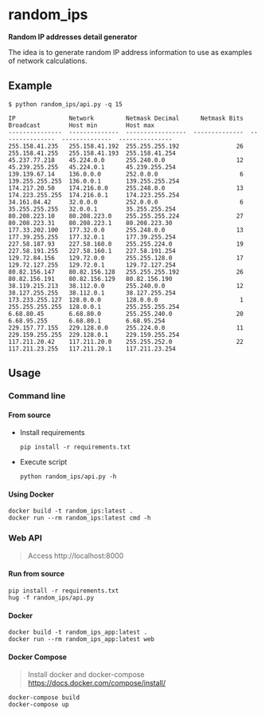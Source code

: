 # random_ips

**Random IP addresses detail generator**

The idea is to generate random IP address information to use as examples of network calculations.

## Example

    $ python random_ips/api.py -q 15
    
    IP               Network         Netmask Decimal      Netmask Bits  Broadcast        Host min        Host max
    ---------------  --------------  -----------------  --------------  ---------------  --------------  ---------------
    255.158.41.235   255.158.41.192  255.255.255.192                26  255.158.41.255   255.158.41.193  255.158.41.254
    45.237.77.218    45.224.0.0      255.240.0.0                    12  45.239.255.255   45.224.0.1      45.239.255.254
    139.139.67.14    136.0.0.0       252.0.0.0                       6  139.255.255.255  136.0.0.1       139.255.255.254
    174.217.20.50    174.216.0.0     255.248.0.0                    13  174.223.255.255  174.216.0.1     174.223.255.254
    34.161.84.42     32.0.0.0        252.0.0.0                       6  35.255.255.255   32.0.0.1        35.255.255.254
    80.208.223.10    80.208.223.0    255.255.255.224                27  80.208.223.31    80.208.223.1    80.208.223.30
    177.33.202.100   177.32.0.0      255.248.0.0                    13  177.39.255.255   177.32.0.1      177.39.255.254
    227.58.187.93    227.58.160.0    255.255.224.0                  19  227.58.191.255   227.58.160.1    227.58.191.254
    129.72.84.156    129.72.0.0      255.255.128.0                  17  129.72.127.255   129.72.0.1      129.72.127.254
    80.82.156.147    80.82.156.128   255.255.255.192                26  80.82.156.191    80.82.156.129   80.82.156.190
    38.119.215.213   38.112.0.0      255.240.0.0                    12  38.127.255.255   38.112.0.1      38.127.255.254
    173.233.255.127  128.0.0.0       128.0.0.0                       1  255.255.255.255  128.0.0.1       255.255.255.254
    6.68.80.45       6.68.80.0       255.255.240.0                  20  6.68.95.255      6.68.80.1       6.68.95.254
    229.157.77.155   229.128.0.0     255.224.0.0                    11  229.159.255.255  229.128.0.1     229.159.255.254
    117.211.20.42    117.211.20.0    255.255.252.0                  22  117.211.23.255   117.211.20.1    117.211.23.254

## Usage

### Command line

#### From source

* Install requirements
    
  `pip install -r requirements.txt`
    
* Execute script
    
  `python random_ips/api.py -h`

#### Using Docker

    docker build -t random_ips:latest .
    docker run --rm random_ips:latest cmd -h

### Web API

> Access http://localhost:8000

#### Run from source

    pip install -r requirements.txt
    hug -f random_ips/api.py

#### Docker

    docker build -t random_ips_app:latest .
    docker run --rm random_ips_app:latest web

#### Docker Compose

> Install docker and docker-compose https://docs.docker.com/compose/install/

    docker-compose build
    docker-compose up
